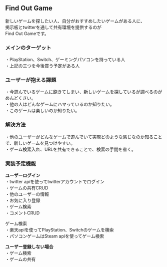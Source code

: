 ## Find Out Game

新しいゲームを探したい人、自分がおすすめしたいゲームがある人に、  
掲示板とtwitterを通して共有環境を提供するのが  
Find Out Gameです。  

### メインのターゲット
・PlayStation、Switch、ゲーミングパソコンを持っている人  
・上記の三つを今後買う予定がある人  

### ユーザーが抱える課題
・今遊んでいるゲームに飽きてしまい、新しいゲームを探しているが調べるのがめんどくさい。  
・他の人はどんなゲームにハマっているのか知りたい。  
・このゲームは楽しいのか知りたい。  

### 解決方法
・他のユーザーがどんなゲームで遊んでいて実際どのような感じなのか知ることで、新しいゲームを見つけやすい。  
・ゲーム検索入れ、URLを共有できることで、検索の手間を省く。  

### 実装予定機能
**ユーザーログイン**  
・twitter apiを使ってtwitterアカウントでログイン  
・ゲームの共有CRUD  
・他のユーザーの情報  
・お気に入り登録  
・ゲーム検索  
・コメントCRUD  

ゲーム検索  
・楽天apiを使ってPlayStation、Switchのゲームを検索  
・パソコンゲームはSteam apiを使ってゲーム検索  

**ユーザー登録しない場合**  
・ゲーム検索  
・ゲームの共有  
